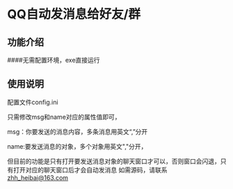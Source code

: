 # QQ自动发消息给好友/群

## 功能介绍

####无需配置环境，exe直接运行



## 使用说明

配置文件config.ini



只需修改msg和name对应的属性值即可，



msg：你要发送的消息内容，多条消息用英文“,”分开



name:要发送消息的对象，多个对象用英文","分开，

但目前的功能是只有打开要发送消息对象的聊天窗口才可以，否则窗口会闪退，只有打开对应的聊天窗口后才会自动发消息
如需源码，请联系 zhh_heibai@163.com






